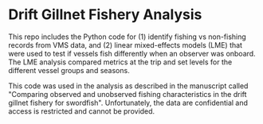 # Drift Gillnet Fishery Analysis
 This repo includes the Python code for (1) identify fishing vs non-fishing records from VMS data, and (2) linear mixed-effects models (LME) that were used to test if vessels fish differently when an observer was onboard. The LME analysis compared metrics at the trip and set levels for the different vessel groups and seasons.

This code was used in the analysis as described in the manuscript called "Comparing observed and unobserved fishing characteristics in the drift gillnet fishery for swordfish". Unfortunately, the data are confidential and access is restricted and cannot be provided.
